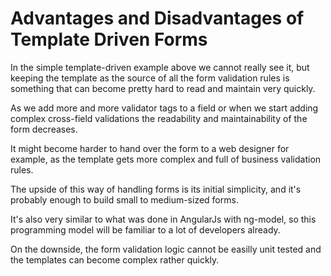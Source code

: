 # Advantages and Disadvantages of Template Driven Forms
In the simple template-driven example above we cannot really see it, but keeping the template as the source of all the form validation rules is something that can become pretty hard to read and maintain very quickly.

As we add more and more validator tags to a field or when we start adding complex cross-field validations the readability and maintainability of the form decreases.

It might become harder to hand over the form to a web designer for example, as the template gets more complex and full of business validation rules.

The upside of this way of handling forms is its initial simplicity, and it's probably enough to build small to medium-sized forms.

It's also very similar to what was done in AngularJs with ng-model, so this programming model will be familiar to a lot of developers already.

On the downside, the form validation logic cannot be easilly unit tested and the templates can become complex rather quickly.
